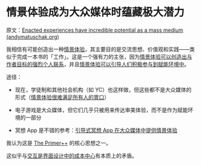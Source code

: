 # 情景体验成为大众媒体时蕴藏极大潜力

原文：[Enacted experiences have incredible potential as a mass medium (andymatuschak.org)](https://notes.andymatuschak.org/z6oXuXLZ7Wq1eBqskyfph2wz9gjohQUKSBFzx)

我相信有可能创造出一种[情景体验](https://notes.andymatuschak.org/z3KASfpz5AmNmqM2m517Jbs1EvXrLN7NkeYWH)，其主要目的是交流思想、价值观和实践——类似于完成一本书的「工作」。这是一个强有力的主张，因为[情景体验可以创造出与作者目标的强烈个人联系](https://notes.andymatuschak.org/z6rE2jCvARneUxogtFCTMafzJvYEKWFgb51c2)，并且[情景体验可以引导人们积极参与到赋能环境中](https://notes.andymatuschak.org/z2FDTR2NfpW1AtA4SAETevmKC2uDGEHfKrbhG)。

途径：

- 现在，学徒制和其他社会机构（如 YC）也这样做，但这些都不是大众媒体的形式（[情景体验很难满足所有人的胃口](https://notes.andymatuschak.org/z2K87JksHrc9UDQR2PoTxXeRNdJA1Wo9N8Au2)）

- 电子游戏是大众媒体，但它们几乎只被用来传达审美体验，而不是作为赋能环境的一部分

- 冥想 App 是不错的参考：[引导式冥想 App 在大众媒体中提供情景体验](https://notes.andymatuschak.org/zEaAK3UY2JrTVBA2mVGJqn5knxfiQbVz7Cq)

我认为这是 [The Primer++](https://notes.andymatuschak.org/z2LSeViHDq9uQaPzrQvUgqsotZTKRgBZMm24x) 的核心思想之一。

这似乎与[交互是界面设计中的成本中心](https://notes.andymatuschak.org/z87TFgTr98bz3MNFT26NhegyRCMgdkfNTBAzp)有本质上的矛盾。